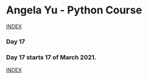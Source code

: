 # Angela Yu - Python Course
[INDEX](../README.md)
### Day 17
### Day 17 starts 17 of March 2021. 


[INDEX](../README.md)
